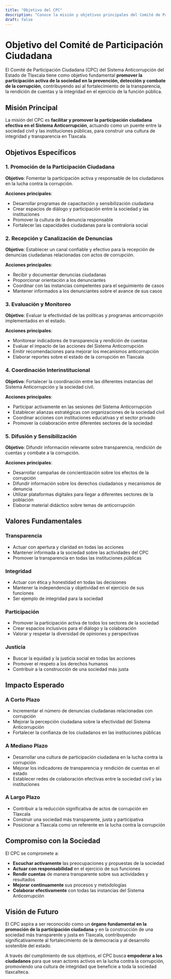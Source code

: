 ```yaml
---
title: "Objetivo del CPC"
description: "Conoce la misión y objetivos principales del Comité de Participación Ciudadana"
draft: false
---
```


# Objetivo del Comité de Participación Ciudadana

El Comité de Participación Ciudadana (CPC) del Sistema Anticorrupción del Estado de Tlaxcala tiene como objetivo fundamental **promover la participación activa de la sociedad en la prevención, detección y combate de la corrupción**, contribuyendo así al fortalecimiento de la transparencia, la rendición de cuentas y la integridad en el ejercicio de la función pública.

## Misión Principal

La misión del CPC es **facilitar y promover la participación ciudadana efectiva en el Sistema Anticorrupción**, actuando como un puente entre la sociedad civil y las instituciones públicas, para construir una cultura de integridad y transparencia en Tlaxcala.

## Objetivos Específicos

### 1. Promoción de la Participación Ciudadana

**Objetivo**: Fomentar la participación activa y responsable de los ciudadanos en la lucha contra la corrupción.

**Acciones principales**:
- Desarrollar programas de capacitación y sensibilización ciudadana
- Crear espacios de diálogo y participación entre la sociedad y las instituciones
- Promover la cultura de la denuncia responsable
- Fortalecer las capacidades ciudadanas para la contraloría social

### 2. Recepción y Canalización de Denuncias

**Objetivo**: Establecer un canal confiable y efectivo para la recepción de denuncias ciudadanas relacionadas con actos de corrupción.

**Acciones principales**:
- Recibir y documentar denuncias ciudadanas
- Proporcionar orientación a los denunciantes
- Coordinar con las instancias competentes para el seguimiento de casos
- Mantener informados a los denunciantes sobre el avance de sus casos

### 3. Evaluación y Monitoreo

**Objetivo**: Evaluar la efectividad de las políticas y programas anticorrupción implementados en el estado.

**Acciones principales**:
- Monitorear indicadores de transparencia y rendición de cuentas
- Evaluar el impacto de las acciones del Sistema Anticorrupción
- Emitir recomendaciones para mejorar los mecanismos anticorrupción
- Elaborar reportes sobre el estado de la corrupción en Tlaxcala

### 4. Coordinación Interinstitucional

**Objetivo**: Fortalecer la coordinación entre las diferentes instancias del Sistema Anticorrupción y la sociedad civil.

**Acciones principales**:
- Participar activamente en las sesiones del Sistema Anticorrupción
- Establecer alianzas estratégicas con organizaciones de la sociedad civil
- Coordinar acciones con instituciones educativas y el sector privado
- Promover la colaboración entre diferentes sectores de la sociedad

### 5. Difusión y Sensibilización

**Objetivo**: Difundir información relevante sobre transparencia, rendición de cuentas y combate a la corrupción.

**Acciones principales**:
- Desarrollar campañas de concientización sobre los efectos de la corrupción
- Difundir información sobre los derechos ciudadanos y mecanismos de denuncia
- Utilizar plataformas digitales para llegar a diferentes sectores de la población
- Elaborar material didáctico sobre temas de anticorrupción

## Valores Fundamentales

### Transparencia
- Actuar con apertura y claridad en todas las acciones
- Mantener informada a la sociedad sobre las actividades del CPC
- Promover la transparencia en todas las instituciones públicas

### Integridad
- Actuar con ética y honestidad en todas las decisiones
- Mantener la independencia y objetividad en el ejercicio de sus funciones
- Ser ejemplo de integridad para la sociedad

### Participación
- Promover la participación activa de todos los sectores de la sociedad
- Crear espacios inclusivos para el diálogo y la colaboración
- Valorar y respetar la diversidad de opiniones y perspectivas

### Justicia
- Buscar la equidad y la justicia social en todas las acciones
- Promover el respeto a los derechos humanos
- Contribuir a la construcción de una sociedad más justa

## Impacto Esperado

### A Corto Plazo
- Incrementar el número de denuncias ciudadanas relacionadas con corrupción
- Mejorar la percepción ciudadana sobre la efectividad del Sistema Anticorrupción
- Fortalecer la confianza de los ciudadanos en las instituciones públicas

### A Mediano Plazo
- Desarrollar una cultura de participación ciudadana en la lucha contra la corrupción
- Mejorar los indicadores de transparencia y rendición de cuentas en el estado
- Establecer redes de colaboración efectivas entre la sociedad civil y las instituciones

### A Largo Plazo
- Contribuir a la reducción significativa de actos de corrupción en Tlaxcala
- Construir una sociedad más transparente, justa y participativa
- Posicionar a Tlaxcala como un referente en la lucha contra la corrupción

## Compromiso con la Sociedad

El CPC se compromete a:

- **Escuchar activamente** las preocupaciones y propuestas de la sociedad
- **Actuar con responsabilidad** en el ejercicio de sus funciones
- **Rendir cuentas** de manera transparente sobre sus actividades y resultados
- **Mejorar continuamente** sus procesos y metodologías
- **Colaborar efectivamente** con todas las instancias del Sistema Anticorrupción

## Visión de Futuro

El CPC aspira a ser reconocido como un **órgano fundamental en la promoción de la participación ciudadana** y en la construcción de una sociedad más transparente y justa en Tlaxcala, contribuyendo significativamente al fortalecimiento de la democracia y al desarrollo sostenible del estado.

A través del cumplimiento de sus objetivos, el CPC busca **empoderar a los ciudadanos** para que sean actores activos en la lucha contra la corrupción, promoviendo una cultura de integridad que beneficie a toda la sociedad tlaxcalteca. 
